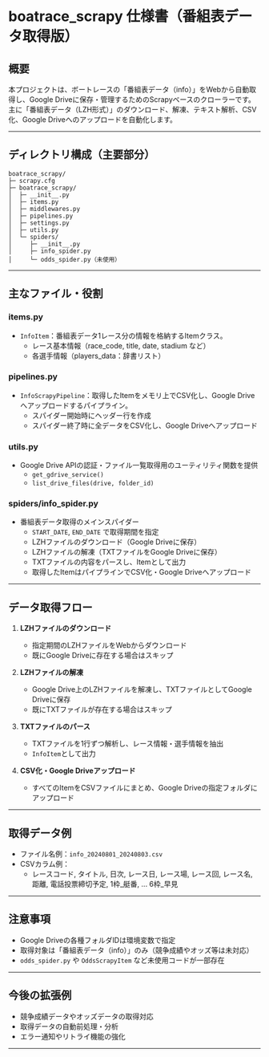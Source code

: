 # boatrace_scrapy 仕様書（番組表データ取得版）

## 概要

本プロジェクトは、ボートレースの「番組表データ（info）」をWebから自動取得し、Google Driveに保存・管理するためのScrapyベースのクローラーです。
主に「番組表データ（LZH形式）」のダウンロード、解凍、テキスト解析、CSV化、Google Driveへのアップロードを自動化します。

---

## ディレクトリ構成（主要部分）

```
boatrace_scrapy/
├─ scrapy.cfg
├─ boatrace_scrapy/
│  ├─ __init__.py
│  ├─ items.py
│  ├─ middlewares.py
│  ├─ pipelines.py
│  ├─ settings.py
│  ├─ utils.py
│  └─ spiders/
│     ├─ __init__.py
│     ├─ info_spider.py
│     └─ odds_spider.py（未使用）
```

---

## 主なファイル・役割

### items.py

- `InfoItem`：番組表データ1レース分の情報を格納するItemクラス。
  - レース基本情報（race_code, title, date, stadium など）
  - 各選手情報（players_data：辞書リスト）

### pipelines.py

- `InfoScrapyPipeline`：取得したItemをメモリ上でCSV化し、Google Driveへアップロードするパイプライン。
  - スパイダー開始時にヘッダー行を作成
  - スパイダー終了時に全データをCSV化し、Google Driveへアップロード

### utils.py

- Google Drive APIの認証・ファイル一覧取得用のユーティリティ関数を提供
  - `get_gdrive_service()`
  - `list_drive_files(drive, folder_id)`

### spiders/info_spider.py

- 番組表データ取得のメインスパイダー
  - `START_DATE`, `END_DATE` で取得期間を指定
  - LZHファイルのダウンロード（Google Driveに保存）
  - LZHファイルの解凍（TXTファイルをGoogle Driveに保存）
  - TXTファイルの内容をパースし、Itemとして出力
  - 取得したItemはパイプラインでCSV化・Google Driveへアップロード

---

## データ取得フロー

1. **LZHファイルのダウンロード**
   - 指定期間のLZHファイルをWebからダウンロード
   - 既にGoogle Driveに存在する場合はスキップ

2. **LZHファイルの解凍**
   - Google Drive上のLZHファイルを解凍し、TXTファイルとしてGoogle Driveに保存
   - 既にTXTファイルが存在する場合はスキップ

3. **TXTファイルのパース**
   - TXTファイルを1行ずつ解析し、レース情報・選手情報を抽出
   - `InfoItem`として出力

4. **CSV化・Google Driveアップロード**
   - すべてのItemをCSVファイルにまとめ、Google Driveの指定フォルダにアップロード

---

## 取得データ例

- ファイル名例：`info_20240801_20240803.csv`
- CSVカラム例：
  - レースコード, タイトル, 日次, レース日, レース場, レース回, レース名, 距離, 電話投票締切予定, 1枠_艇番, ... 6枠_早見

---

## 注意事項

- Google Driveの各種フォルダIDは環境変数で指定
- 取得対象は「番組表データ（info）」のみ（競争成績やオッズ等は未対応）
- `odds_spider.py` や `OddsScrapyItem` など未使用コードが一部存在

---

## 今後の拡張例

- 競争成績データやオッズデータの取得対応
- 取得データの自動前処理・分析
- エラー通知やリトライ機能の強化

---

